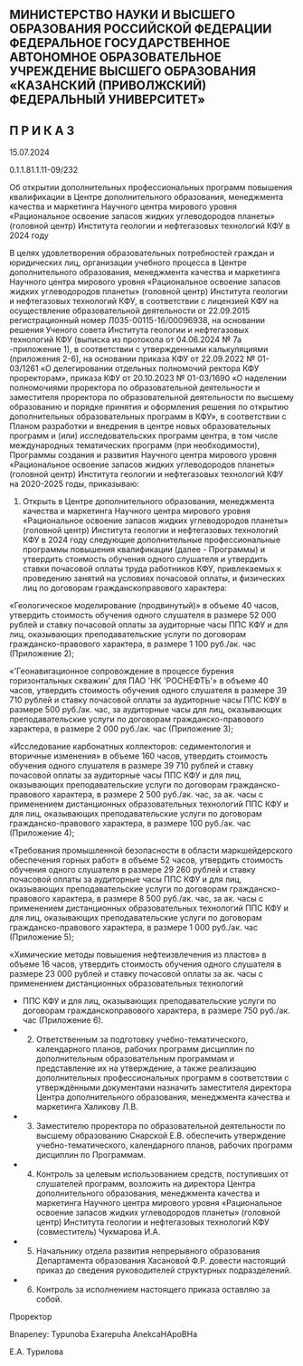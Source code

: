 <!-- image -->

## МИНИСТЕРСТВО НАУКИ И ВЫСШЕГО ОБРАЗОВАНИЯ РОССИЙСКОЙ ФЕДЕРАЦИИ ФЕДЕРАЛЬНОЕ ГОСУДАРСТВЕННОЕ АВТОНОМНОЕ ОБРАЗОВАТЕЛЬНОЕ УЧРЕЖДЕНИЕ ВЫСШЕГО ОБРАЗОВАНИЯ «КАЗАНСКИЙ (ПРИВОЛЖСКИЙ) ФЕДЕРАЛЬНЫЙ УНИВЕРСИТЕТ»

## П Р И К А З

15.07.2024

0.1.1.81.1.11-09/232

Об открытии дополнительных профессиональных программ повышения квалификации в Центре дополнительного образования, менеджмента качества и маркетинга Научного центра мирового уровня «Рациональное освоение запасов жидких углеводородов планеты» (головной центр) Института геологии и нефтегазовых технологий КФУ в 2024 году

В  целях  удовлетворения  образовательных  потребностей  граждан  и  юридических лиц, организации учебного процесса в Центре дополнительного образования, менеджмента качества и маркетинга Научного центра мирового уровня «Рациональное освоение запасов жидких  углеводородов  планеты»  (головной  центр)  Института  геологии  и  нефтегазовых технологий  КФУ,  в  соответствии  с  лицензией  КФУ  на  осуществление  образовательной деятельности от 22.09.2015 регистрационный номер Л035-00115-16/00096938, на основании решения Ученого совета Института геологии и нефтегазовых технологий КФУ (выписка из протокола от 04.06.2024 № 7а -приложение 1), в соответствии с утвержденными калькуляциями (приложения 2-6), на основании приказа КФУ  от 22.09.2022 № 01-03/1261 «О делегировании отдельных полномочий ректора КФУ проректорам»,  приказа  КФУ  от  20.10.2023  №  01-03/1690  «О  наделении  полномочиями проректора по образовательной деятельности и заместителя проректора по образовательной деятельности по высшему образованию и порядке принятия и оформления решения по открытию дополнительных образовательных программ в КФУ», в соответствии с  Планом  разработки  и  внедрения  в  центре  новых  образовательных  программ  и  (или) исследовательских программ центра, в том числе международных тематических программ (при необходимости), Программы создания и развития Научного центра мирового уровня «Рациональное  освоение  запасов  жидких  углеводородов  планеты»  (головной  центр) Института геологии и нефтегазовых технологий КФУ на 2020-2025 годы, приказываю:

1. Открыть  в  Центре  дополнительного  образования,  менеджмента  качества  и маркетинга Научного  центра мирового  уровня  «Рациональное освоение  запасов жидких углеводородов планеты» (головной центр) Института геологии и нефтегазовых технологий КФУ в 2024 году следующие дополнительные профессиональные программы повышения квалификации (далее - Программы) и утвердить стоимость обучения одного слушателя и утвердить ставки почасовой оплаты труда работников КФУ, привлекаемых к проведению занятий  на  условиях  почасовой  оплаты,  и  физических  лиц  по  договорам  гражданскоправового характера:

«Геологическое  моделирование  (продвинутый)»  в  объеме  40  часов,  утвердить стоимость обучения одного слушателя в размере 52 000 рублей и ставку почасовой оплаты за  аудиторные  часы  ППС  КФУ  и  для  лиц,  оказывающих  преподавательские  услуги  по договорам гражданско-правового характера, в размере 1 100 руб./ак. час (Приложение 2);

«'Геонавигационное сопровождение в процессе бурения горизонтальных скважин' для ПАО 'НК 'РОСНЕФТЬ'» в объеме 40 часов, утвердить стоимость обучения одного слушателя в размере 39 710 рублей и ставку почасовой оплаты за аудиторные часы ППС КФУ  в размере 500 руб./ак. час, за аудиторные часы для лиц, оказывающих преподавательские  услуги  по  договорам  гражданско-правового  характера,  в  размере 2 000 руб./ак. час (Приложение 3);

«Исследование карбонатных коллекторов: седиментология и вторичные изменения» в объеме 160 часов, утвердить стоимость обучения одного слушателя в размере 39  710  рублей  и  ставку  почасовой  оплаты  за  аудиторные  часы  ППС  КФУ  и  для  лиц, оказывающих преподавательские услуги по договорам гражданско-правового характера, в размере  2  500  руб./ак.  час,  за  ак.  часы  с  применением  дистанционных  образовательных технологий ППС КФУ и для лиц, оказывающих преподавательские услуги по договорам гражданско-правового характера, в размере 100 руб./ак. час (Приложение 4);

«Требования промышленной безопасности в области маркшейдерского обеспечения горных  работ»  в  объеме  52  часов,  утвердить  стоимость  обучения  одного  слушателя  в размере 29 260 рублей и ставку почасовой оплаты за аудиторные часы ППС КФУ и для лиц, оказывающих преподавательские услуги по договорам гражданско-правового характера, в размере  8  500  руб./ак.  час,  за  ак.  часы  с  применением  дистанционных  образовательных технологий ППС КФУ и для лиц, оказывающих преподавательские услуги по договорам гражданско-правового характера, в размере 1 000 руб./ак. час (Приложение 5);

«Химические методы повышения нефтеизвлечения из пластов» в объеме 16 часов, утвердить  стоимость  обучения  одного  слушателя  в  размере  23  000  рублей  и  ставку почасовой оплаты за ак. часы с применением дистанционных образовательных технологий

- ППС КФУ и для лиц, оказывающих преподавательские услуги по договорам гражданскоправового характера, в размере 750 руб./ак. час (Приложение 6).
- 2. Ответственным за подготовку учебно-тематического, календарного планов, рабочих программ  дисциплин  по дополнительным  образовательным  программам  и представление их на утверждение, а также реализацию дополнительных профессиональных программ в соответствии с утверждёнными документами назначить заместителя директора Центра дополнительного образования, менеджмента качества и маркетинга Халикову Л.В.
- 3. Заместителю проректора по образовательной деятельности по высшему образованию Снарской Е.В. обеспечить утверждение учебно-тематического, календарного планов, рабочих программ дисциплин по Программам.
- 4. Контроль  за  целевым  использованием  средств,  поступивших  от  слушателей программ,  возложить  на  директора  Центра  дополнительного  образования,  менеджмента качества и маркетинга Научного центра мирового уровня «Рациональное освоение запасов жидких  углеводородов  планеты»  (головной  центр)  Института  геологии  и  нефтегазовых технологий КФУ (совместитель) Чукмарова И.А.
- 5. Начальнику отдела развития непрерывного образования Департамента образования  Хасановой  Ф.Р.  довести  настоящий  приказ  до  сведения  руководителей структурных подразделений.
- 6. Контроль за исполнением настоящего приказа оставляю за собой.

Проректор

Bnapeney: Typunoba Exarepuha AnekcaHApoBHa

Е.А. Турилова